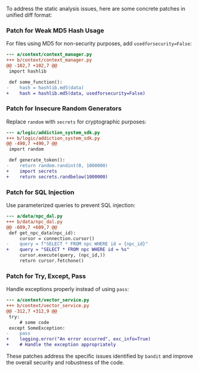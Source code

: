 To address the static analysis issues, here are some concrete patches in unified diff format:

### Patch for Weak MD5 Hash Usage

For files using MD5 for non-security purposes, add `usedforsecurity=False`:

```diff
--- a/context/context_manager.py
+++ b/context/context_manager.py
@@ -102,7 +102,7 @@
 import hashlib

 def some_function():
-    hash = hashlib.md5(data)
+    hash = hashlib.md5(data, usedforsecurity=False)
```

### Patch for Insecure Random Generators

Replace `random` with `secrets` for cryptographic purposes:

```diff
--- a/logic/addiction_system_sdk.py
+++ b/logic/addiction_system_sdk.py
@@ -490,7 +490,7 @@
 import random

 def generate_token():
-    return random.randint(0, 1000000)
+    import secrets
+    return secrets.randbelow(1000000)
```

### Patch for SQL Injection

Use parameterized queries to prevent SQL injection:

```diff
--- a/data/npc_dal.py
+++ b/data/npc_dal.py
@@ -609,7 +609,7 @@
 def get_npc_data(npc_id):
     cursor = connection.cursor()
-    query = f"SELECT * FROM npc WHERE id = {npc_id}"
+    query = "SELECT * FROM npc WHERE id = %s"
     cursor.execute(query, (npc_id,))
     return cursor.fetchone()
```

### Patch for Try, Except, Pass

Handle exceptions properly instead of using `pass`:

```diff
--- a/context/vector_service.py
+++ b/context/vector_service.py
@@ -312,7 +312,9 @@
 try:
     # some code
 except SomeException:
-    pass
+    logging.error("An error occurred", exc_info=True)
+    # Handle the exception appropriately
```

These patches address the specific issues identified by `bandit` and improve the overall security and robustness of the code.